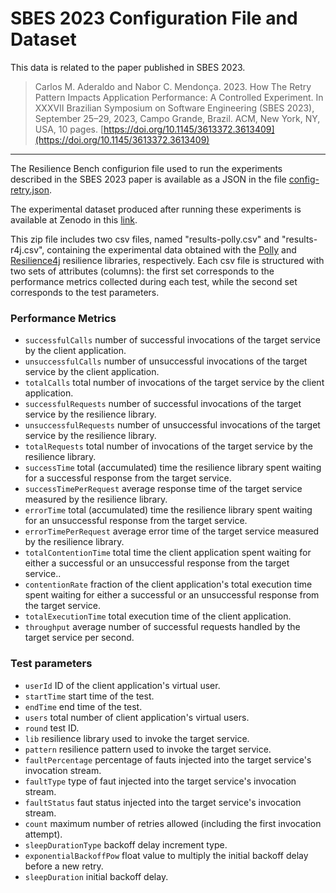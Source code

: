 # SBES 2023 Configuration File and Dataset

This data is related to the paper published in SBES 2023.

> Carlos M. Aderaldo and Nabor C. Mendonça. 2023. How The Retry Pattern Impacts Application Performance: A Controlled Experiment. In XXXVII Brazilian Symposium on Software Engineering (SBES 2023), September 25–29, 2023, Campo Grande, Brazil. ACM, New York, NY, USA, 10 pages. [https://doi.org/10.1145/3613372.3613409](https://doi.org/10.1145/3613372.3613409)
---

The Resilience Bench configurion file used to run the experiments described in the SBES 2023 paper is available as a JSON in the file [config-retry.json](config-retry.json).

The experimental dataset produced after running these experiments is available at Zenodo in this [link](https://zenodo.org/record/7938926/).

This zip file includes two csv files, named "results-polly.csv" and "results-r4j.csv", containing the experimental data obtained with the [Polly](https://github.com/App-vNext/Polly) and [Resilience4j](https://github.com/resilience4j/resilience4j) resilience libraries, respectively. Each csv file is structured with two sets of attributes (columns): the first set corresponds to the performance metrics collected during each test, while the second set corresponds to the test parameters.

### Performance Metrics
* `successfulCalls` number of successful invocations of the target service by the client application.
* `unsuccessfulCalls` number of unsuccessful invocations of the target service by the client application.
* `totalCalls` total number of invocations of the target service by the client application.
* `successfulRequests` number of successful invocations of the target service by the resilience library.
* `unsuccessfulRequests` number of unsuccessful invocations of the target service by the resilience library.
* `totalRequests` total number of invocations of the target service by the resilience library.
* `successTime` total (accumulated) time the resilience library spent waiting for a successful response from the target service.
* `successTimePerRequest` average response time of the target service measured by the resilience library.
* `errorTime` total (accumulated) time the resilience library spent waiting for an unsuccessful response from the target service.
* `errorTimePerRequest` average error time of the target service measured by the resilience library.
* `totalContentionTime` total time the client application spent waiting for either a successful or an unsuccessful response from the target service..
* `contentionRate` fraction of the client application's total execution time spent waiting for either a successful or an unsuccessful response from the target service.
* `totalExecutionTime` total execution time of the client application.
* `throughput` average number of successful requests handled by the target service per second.

### Test parameters
* `userId` ID of the client application's virtual user.
* `startTime` start time of the test.
* `endTime` end time of the test.
* `users` total number of client application's virtual users. 
* `round` test ID.
* `lib` resilience library used to invoke the target service.
* `pattern` resilience pattern used to invoke the target service.
* `faultPercentage` percentage of fauts injected into the target service's invocation stream.
* `faultType` type of faut injected into the target service's invocation stream.
* `faultStatus` faut status injected into the target service's invocation stream.
* `count` maximum number of retries allowed (including the first invocation attempt).
* `sleepDurationType` backoff delay increment type.
* `exponentialBackoffPow` float value to multiply the initial backoff delay before a new retry.
* `sleepDuration` initial backoff delay.
